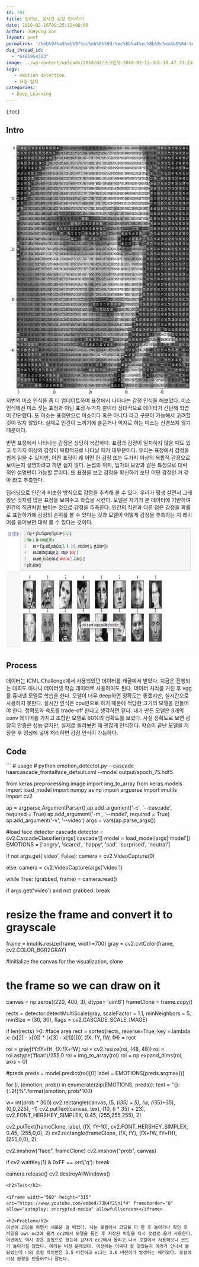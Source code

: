 ```yaml
---
id: 701
title: 딥러닝, 실시간 감정 인식하기
date: 2018-02-16T00:25:12+00:00
author: JuHyung Son
layout: post
permalink: '/%eb%94%a5%eb%9f%ac%eb%8b%9d-%ec%8b%a4%ec%8b%9c%ea%b0%84-%ea%b0%90%ec%a0%95-%ec%9d%b8%ec%8b%9d%ed%95%98%ea%b8%b0/'
dsq_thread_id:
  - "6481954303"
image: ../wp-content/uploads/2018/02/스크린샷-2018-02-15-오후-10.47.33-250x250.png
tags:
   - emotion detection
   - 표정 탐지
categories:
  - Deep_Learning
---
```

{:toc}
<h2>Intro</h2>
<img class="aligncenter size-full wp-image-702" src="../wp-content/uploads/2018/02/스크린샷-2018-02-15-오후-10.47.33.png" alt="" width="705" height="684" />
저번의 미소 인식을 좀 더 업데이트하여 표정에서 나타나는 감정 인식을 해보았다. 미소 인식에선 미소 짓는 표정과 아닌 표정 두가지 뿐이라 상대적으로 데이터가 간단해 학습이 간단했다. 또 미소는 표정만으로 미소이다 혹은 아니다 라고 구분이 가능해서 고려할 것이 많지 않았다. 실제로 인간이 느끼기에 슬픈거나 억지로 하는 미소는 신경쓰지 않기 때문이다.

반면 표정에서 나타나는 감정은 상당히 복잡하다. 표정과 감정이 일치하지 않을 때도 있고 두가지 이상의 감정이 복합적으로 나타날 때가 대부분이다. 우리는 표정에서 감정을 쉽게 읽을 수 있지만, 어떤 표정이 왜 어떤 한 감정 또는 두가지 이상의 복합적 감정으로 보이는지 설명하려고 하면 쉽지 않다. 눈썹의 위치, 입가의 모양과 같은 특징으로 대략 적인 설명만이 가능할 뿐이다. 또 표정을 보고 감정을 확신하기 보단 어떤 감정인 거 같아 라고 추측한다.

딥러닝으로 인간과 비슷한 방식으로 감정을 추측해 볼 수 있다. 우리가 평생 살면서 그래 왔던 것처럼 많은 표정을 보여주고 학습을 시킨다. 모델은 자기가 본 데이터에 기반하여 인간의 직관처럼 보이는 것으로 감정을 추측한다. 인간의 직관과 다른 점은 감정을 확률로 표현하기에 감정의 순위를 볼 수 있다는 것과 모델이 어떻게 감정을 추측하는 지 레이어를 뜯어보면 대략 볼 수 있다는 것이다.
<img class="aligncenter size-full wp-image-703" src="../wp-content/uploads/2018/02/스크린샷-2018-02-15-오후-10.46.25.png" alt="" width="1108" height="332" />
<h2>Process</h2>
데이터는 ICML Challenge에서 사용되었던 데이터를 캐글에서 받았다. 지금은 진행되는 대회도 아니니 데이터셋 학습 데이터로 사용하여도 된다. 데이터 처리를 거친 후 vgg를 흉내낸 모델로 학습을 한다. 모델이 너무 deep하면 정확도는 좋겠지만, 실시간으로 사용하지 못한다. 실시간 인식은 cpu만으로 하기 때문에 적당한 크기의 모델을 만들어야 한다. 정확도와 속도를 trade-off 한다고 생각하면 된다. 내가 만든 모델은 3개의 conv 레이어를 가지고 조합한 모델로 60%의 정확도를 보였다. 사실 정확도로 보면 굉장히 안좋은 성능 같지만, 실제로 돌려보면 꽤 괜찮게 인식한다. 학습이 끝난 모델을 저장한 후 영상에 넣어 처리하면 감정 인식이 가능하다.
<h2>Code</h2>
```
# usage
# python emotion_detectot.py --cascade haarcascade_frontalface_default.xml --model output/epoch_75.hdf5

from keras.preprocessing.image import img_to_array
from keras.models import load_model
import numpy as np
import argparse
import imutils
import cv2

ap = argparse.ArgumentParser()
ap.add_argument('-c', '--cascade', required = True)
ap.add_argument('-m', '--model', required = True)
ap.add_argument('-v', '--video')
args = vars(ap.parse_args())

#load face detector cascade
detector = cv2.CascadeClassifier(args['cascade'])
model = load_model(args['model'])
EMOTIONS = ['angry', 'scared', 'happy', 'sad', 'surprised', 'neutral']

if not args.get('video', False):
camera = cv2.VideoCapture(0)

else:
camera = cv2.VideoCapture(args['video'])

while True:
(grabbed, frame) = camera.read()

if args.get('video') and not grabbed:
break
# resize the frame and convert it to grayscale
frame = imutils.resize(frame, width=700)
gray = cv2.cvtColor(frame, cv2.COLOR_BGR2GRAY)

#initialize the canvas for the visualization, clone
# the frame so we can draw on it
canvas = np.zeros((220, 400, 3), dtype= 'uint8')
frameClone = frame.copy()

rects = detector.detectMultiScale(gray, scaleFactor = 1.1,
minNeighbors = 5, minSize = (30, 30),
flags = cv2.CASCADE_SCALE_IMAGE)

if len(rects) >0:
#face area
rect = sorted(rects, reverse=True, key = lambda x: (x[2] - x[0]) * (x[3] - x[1]))[0]
(fX, fY, fW, fH) = rect

roi = gray[fY:fY+fH, fX:fX+fW]
roi = cv2.resize(roi, (48, 48))
roi = roi.astype('float')/255.0
roi = img_to_array(roi)
roi = np.expand_dims(roi, axis = 0)

#preds
preds = model.predict(roi)[0]
label = EMOTIONS[preds.argmax()]

for (i, (emotion, prob)) in enumerate(zip(EMOTIONS, preds)):
text = "{}: {:.2f}%".format(emotion, prob*100)

w= int(prob * 300)
cv2.rectangle(canvas, (5, (i*35) + 5),
(w, (i*35)+35), (0,0,225), -1)
cv2.putText(canvas, text, (10, (i * 35) + 23),
cv2.FONT_HERSHEY_SIMPLEX, 0.45, (255,255,255), 2)

cv2.putText(frameClone, label, (fX, fY-10), cv2.FONT_HERSHEY_SIMPLEX, 0.45, (255,0,0), 2)
cv2.rectangle(frameClone, (fX, fY), (fX+fW, fY+fH),(255,0,0), 2)

cv2.imshow("face", frameClone)
cv2.imshow("prob", canvas)

if cv2.waitKey(1) & 0xFF == ord('q'):
break

camera.release()
cv2.destroyAllWindows()
```
<h2>Test</h2>

<iframe width="560" height="315" src="https://www.youtube.com/embed/7JK4Y2Sn1f4" frameborder="0" allow="autoplay; encrypted-media" allowfullscreen></iframe>

<h2>Problem</h2>
이번에 코딩을 하면서 새로운 걸 배웠다. 나는 로컬에서 코딩을 다 한 후 돌아가나 확인 후 파일을 aws ec2에 옮겨 ec2에서 모델을 돌린 후 저장된 파일을 다시 로컬로 옮겨 사용한다. 이번에도 역시 같은 방법으로 했는데 갑자기 ec2에서 돌리고 나서 로컬에서 사용해보니 코드가 돌아가질 않았다. 에러는 버전 문제였다. 이전에는 어쩌다 잘 맞았는지 에러가 안나서 몰랐었는데 나의 로컬 파이썬은 3.5 버전이고 ec2는 3.6 버전이라 발생하는 에러였다. 로컬에 가상 환경을 만들어주니 잘된다.
